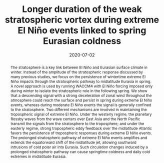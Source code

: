 ---
title: "Longer duration of the weak stratospheric vortex during extreme El Niño events linked to spring Eurasian coldness"
date: 2020-07-02
publishDate: 2020-12-10T01:48:20.695096Z
authors: ["Xin Zhou", "Quanliang Chen", "Zhenglin Wang", "Mian Xu", "Sen Zhao", "Zhigang Cheng", "Fan Feng"]
publication_types: ["2"]
abstract: "The stratosphere is a key link between El Niño and Eurasian surface climate in winter. Instead of the amplitude of the stratospheric response discussed by many previous studies, we focus on the persistence of wintertime extreme El Niño impacts through the stratospheric pathway to midlatitude Eurasia in spring. A novel approach is used by running WACCM4 with El Niño forcing imposed only during winter to isolate the stratospheric role in the following spring. We show that a descending signal with a strong deceleration of zonal wind throughout the atmosphere could reach the surface and persist in spring during extreme El Niño events, whereas during moderate El Niño events the signal is generally confined to the stratosphere. Two different mechanisms are involved in maintaining the tropospheric signal of extreme El Niño. Under the westerly regime, the planetary Rossby waves from the wave centers over East Asia and the North Pacific transmit the signals from the stratosphere to the troposphere; and under the easterly regime, strong tropospheric eddy feedback over the midlatitude Atlantic favors the persistence of tropospheric responses during extreme El Niño events. The prolonged stratospheric pathway of extreme El Niño events amplifies and extends the equatorward shift of the midlatitude jet, allowing southward intrusions of cold polar air into Eurasia. Such circulation changes induced by a prolonged stratospheric pathway can cause springtime coldness and daily cold extremes in midlatitude Eurasia."
featured: false
publication: "**_Journal of Geophysical Research: Atmospheres_**, 125(16):e2019JD032331"
doi: "10.1029/2019JD032331"
tags: ["Rossby Wave"]
---